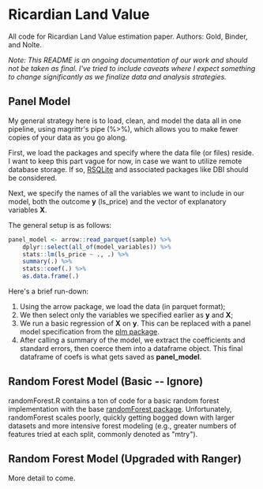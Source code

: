 # Ricardian Land Value
All code for Ricardian Land Value estimation paper. Authors: Gold, Binder, and Nolte.

*Note: This README is an ongoing documentation of our work and should not be taken as final. I've tried to include caveats where I expect something to change significantly as we finalize data and analysis strategies.*

## Panel Model

My general strategy here is to load, clean, and model the data all in one pipeline, using magrittr's pipe (%>%), which allows you to make fewer copies of your data as you go along. 

First, we load the packages and specify where the data file (or files) reside. I want to keep this part vague for now, in case we want to utilize remote database storage. If so, [RSQLite](https://www.r-project.org/nosvn/pandoc/RSQLite.html) and associated packages like DBI should be considered.

Next, we specify the names of all the variables we want to include in our model, both the outcome **y** (ls_price) and the vector of explanatory variables **X**.

The general setup is as follows:

```r
panel_model <- arrow::read_parquet(sample) %>%
    dplyr::select(all_of(model_variables)) %>%
    stats::lm(ls_price ~ ., .) %>%
    summary(.) %>%
    stats::coef(.) %>%
    as.data.frame(.)

```

Here's a brief run-down:

1. Using the arrow package, we load the data (in parquet format);
2. We then select only the variables we specified earlier as **y** and **X**;
3. We run a basic regression of **X** on **y**. This can be replaced with a panel model specification from the [plm package](https://cran.r-project.org/web/packages/plm/index.html).
4. After calling a summary of the model, we extract the coefficients and standard errors, then coerce them into a dataframe object. This final dataframe of coefs is what gets saved as **panel_model**.

## Random Forest Model (Basic -- Ignore)

randomForest.R contains a ton of code for a basic random forest implementation with the base [randomForest package](https://cran.r-project.org/web/packages/randomForest/index.html). Unfortunately, randomForest scales poorly, quickly getting bogged down with larger datasets and more intensive forest modeling (e.g., greater numbers of features tried at each split, commonly denoted as "mtry").

## Random Forest Model (Upgraded with Ranger)

More detail to come.
